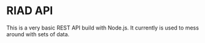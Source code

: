 # RIAD API
This is a very basic REST API build with Node.js. It currently is used to mess around with sets of data.